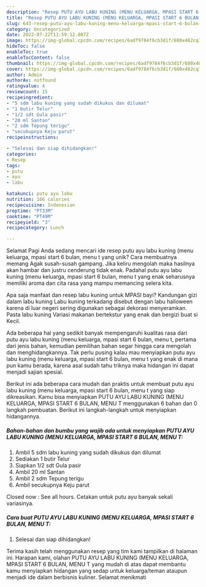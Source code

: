```yaml
---
description: "Resep PUTU AYU LABU KUNING (MENU KELUARGA, MPASI START 6 BULAN, MENU T yang Lezat, Enak"
title: "Resep PUTU AYU LABU KUNING (MENU KELUARGA, MPASI START 6 BULAN, MENU T yang Lezat, Enak"
slug: 643-resep-putu-ayu-labu-kuning-menu-keluarga-mpasi-start-6-bulan-menu-t-yang-lezat-enak
category: Uncategorized
date: 2022-07-22T11:59:12.807Z
image: https://img-global.cpcdn.com/recipes/6adf9784f6cb3d1f/680x482cq70/putu-ayu-labu-kuning-menu-keluarga-mpasi-start-6-bulan-menu-t-foto-resep-utama.jpg
hideToc: false
enableToc: true
enableTocContent: false
thumbnail: https://img-global.cpcdn.com/recipes/6adf9784f6cb3d1f/680x482cq70/putu-ayu-labu-kuning-menu-keluarga-mpasi-start-6-bulan-menu-t-foto-resep-utama.jpg
cover: https://img-global.cpcdn.com/recipes/6adf9784f6cb3d1f/680x482cq70/putu-ayu-labu-kuning-menu-keluarga-mpasi-start-6-bulan-menu-t-foto-resep-utama.jpg
author: Admin
authorAv: notfound
ratingvalue: 4
reviewcount: 15
recipeingredient:
- "5 sdm labu kuning yang sudah dikukus dan dilumat"
- "1 butir Telur"
- "1/2 sdt Gula pasir"
- "20 ml Santan"
- "2 sdm Tepung terigu"
- "secukupnya Keju parut"
recipeinstructions:

- "Selesai dan siap dihidangkan!"
categories:
- Resep
tags:
- putu
- ayu
- labu

katakunci: putu ayu labu 
nutrition: 166 calories
recipecuisine: Indonesian
preptime: "PT33M"
cooktime: "PT49M"
recipeyield: "3"
recipecategory: Lunch

---
```



Selamat Pagi Anda sedang mencari ide resep putu ayu labu kuning (menu keluarga, mpasi start 6 bulan, menu t yang unik? Cara membuatnya memang Agak susah-susah gampang. Jika keliru mengolah maka hasilnya akan hambar dan justru cenderung tidak enak. Padahal putu ayu labu kuning (menu keluarga, mpasi start 6 bulan, menu t yang enak seharusnya memiliki aroma dan cita rasa yang mampu memancing selera kita.


Apa saja manfaat dan resep labu kuning untuk MPASI bayi? Kandungan gizi dalam labu kuning Labu kuning terkadang disebut dengan labu halloween karena di luar negeri sering digunakan sebagai dekorasi menyeramkan. Pasta labu kuning Variasi makanan bertekstur yang enak dan bergizi buat si Kecil.

Ada beberapa hal yang sedikit banyak mempengaruhi kualitas rasa dari putu ayu labu kuning (menu keluarga, mpasi start 6 bulan, menu t, pertama dari jenis bahan, kemudian pemilihan bahan segar hingga cara mengolah dan menghidangkannya. Tak perlu pusing kalau mau menyiapkan putu ayu labu kuning (menu keluarga, mpasi start 6 bulan, menu t yang enak di mana pun kamu berada, karena asal sudah tahu triknya maka hidangan ini dapat menjadi sajian spesial.


Berikut ini ada beberapa cara mudah dan praktis untuk membuat putu ayu labu kuning (menu keluarga, mpasi start 6 bulan, menu t yang siap dikreasikan. Kamu bisa menyiapkan PUTU AYU LABU KUNING (MENU KELUARGA, MPASI START 6 BULAN, MENU T menggunakan 6 bahan dan 0 langkah pembuatan. Berikut ini langkah-langkah untuk menyiapkan hidangannya.

<!--inarticleads1-->

##### Bahan-bahan dan bumbu yang wajib ada untuk menyiapkan PUTU AYU LABU KUNING (MENU KELUARGA, MPASI START 6 BULAN, MENU T:

1. Ambil 5 sdm labu kuning yang sudah dikukus dan dilumat
1. Sediakan 1 butir Telur
1. Siapkan 1/2 sdt Gula pasir
1. Ambil 20 ml Santan
1. Ambil 2 sdm Tepung terigu
1. Ambil secukupnya Keju parut


Closed now : See all hours. Cetakan untuk putu ayu banyak sekali variasinya. 

<!--inarticleads2-->

##### Cara buat PUTU AYU LABU KUNING (MENU KELUARGA, MPASI START 6 BULAN, MENU T:


1. Selesai dan siap dihidangkan!



Terima kasih telah menggunakan resep yang tim kami tampilkan di halaman ini. Harapan kami, olahan PUTU AYU LABU KUNING (MENU KELUARGA, MPASI START 6 BULAN, MENU T yang mudah di atas dapat membantu kamu menyiapkan hidangan yang sedap untuk keluarga/teman ataupun menjadi ide dalam berbisnis kuliner. Selamat menikmati
